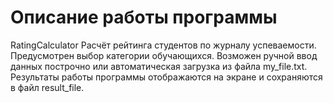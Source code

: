 # Описание работы программы
RatingCalculator Расчёт рейтинга студентов по журналу успеваемости. 
Предусмотрен выбор категории обучающихся. Возможен ручной ввод данных построчно или автоматическая загрузка из файла my_file.txt. 
Результаты работы программы отображаются на экране и сохраняются в файл result_file.
